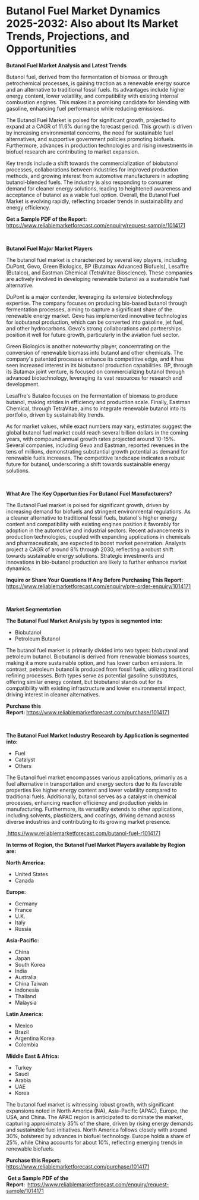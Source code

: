 <p><h1>Butanol Fuel Market Dynamics 2025-2032: Also about Its Market Trends, Projections, and Opportunities</h1></p><p><strong>Butanol Fuel Market Analysis and Latest Trends</strong></p>
<p><p>Butanol fuel, derived from the fermentation of biomass or through petrochemical processes, is gaining traction as a renewable energy source and an alternative to traditional fossil fuels. Its advantages include higher energy content, lower volatility, and compatibility with existing internal combustion engines. This makes it a promising candidate for blending with gasoline, enhancing fuel performance while reducing emissions.</p><p>The Butanol Fuel Market is poised for significant growth, projected to expand at a CAGR of 11.6% during the forecast period. This growth is driven by increasing environmental concerns, the need for sustainable fuel alternatives, and supportive government policies promoting biofuels. Furthermore, advances in production technologies and rising investments in biofuel research are contributing to market expansion.</p><p>Key trends include a shift towards the commercialization of biobutanol processes, collaborations between industries for improved production methods, and growing interest from automotive manufacturers in adopting butanol-blended fuels. The industry is also responding to consumer demand for cleaner energy solutions, leading to heightened awareness and acceptance of butanol as a viable fuel option. Overall, the Butanol Fuel Market is evolving rapidly, reflecting broader trends in sustainability and energy efficiency.</p></p>
<p><strong>Get a Sample PDF of the Report:&nbsp;</strong> <a href="https://www.reliablemarketforecast.com/enquiry/request-sample/1014171?utm_campaign=1893&utm_medium=2&utm_source=Github&utm_content=ia&utm_term=17042025&utm_id=butanol-fuel">https://www.reliablemarketforecast.com/enquiry/request-sample/1014171</a></p>
<p>&nbsp;</p>
<p><strong>Butanol Fuel Major Market Players</strong></p>
<p><p>The butanol fuel market is characterized by several key players, including DuPont, Gevo, Green Biologics, BP (Butamax Advanced Biofuels), Lesaffre (Butalco), and Eastman Chemical (TetraVitae Bioscience). These companies are actively involved in developing renewable butanol as a sustainable fuel alternative.</p><p>DuPont is a major contender, leveraging its extensive biotechnology expertise. The company focuses on producing bio-based butanol through fermentation processes, aiming to capture a significant share of the renewable energy market. Gevo has implemented innovative technologies for isobutanol production, which can be converted into gasoline, jet fuel, and other hydrocarbons. Gevo's strong collaborations and partnerships position it well for future growth, particularly in the aviation fuel sector.</p><p>Green Biologics is another noteworthy player, concentrating on the conversion of renewable biomass into butanol and other chemicals. The company's patented processes enhance its competitive edge, and it has seen increased interest in its biobutanol production capabilities. BP, through its Butamax joint venture, is focused on commercializing butanol through advanced biotechnology, leveraging its vast resources for research and development.</p><p>Lesaffre's Butalco focuses on the fermentation of biomass to produce butanol, making strides in efficiency and production scale. Finally, Eastman Chemical, through TetraVitae, aims to integrate renewable butanol into its portfolio, driven by sustainability trends.</p><p>As for market values, while exact numbers may vary, estimates suggest the global butanol fuel market could reach several billion dollars in the coming years, with compound annual growth rates projected around 10-15%. Several companies, including Gevo and Eastman, reported revenues in the tens of millions, demonstrating substantial growth potential as demand for renewable fuels increases. The competitive landscape indicates a robust future for butanol, underscoring a shift towards sustainable energy solutions.</p></p>
<p>&nbsp;</p>
<p><strong>What Are The Key Opportunities For Butanol Fuel Manufacturers?</strong></p>
<p><p>The Butanol Fuel market is poised for significant growth, driven by increasing demand for biofuels and stringent environmental regulations. As a cleaner alternative to traditional fossil fuels, butanol's higher energy content and compatibility with existing engines position it favorably for adoption in the automotive and industrial sectors. Recent advancements in production technologies, coupled with expanding applications in chemicals and pharmaceuticals, are expected to boost market penetration. Analysts project a CAGR of around 8% through 2030, reflecting a robust shift towards sustainable energy solutions. Strategic investments and innovations in bio-butanol production are likely to further enhance market dynamics.</p></p>
<p><strong>Inquire or Share Your Questions If Any Before Purchasing This Report:</strong> <a href="https://www.reliablemarketforecast.com/enquiry/pre-order-enquiry/1014171?utm_campaign=1893&utm_medium=2&utm_source=Github&utm_content=ia&utm_term=17042025&utm_id=butanol-fuel">https://www.reliablemarketforecast.com/enquiry/pre-order-enquiry/1014171</a></p>
<p>&nbsp;</p>
<p><strong>Market Segmentation</strong></p>
<p><strong>The Butanol Fuel Market Analysis by types is segmented into:</strong></p>
<p><ul><li>Biobutanol</li><li>Petroleum Butanol</li></ul></p>
<p><p>The butanol fuel market is primarily divided into two types: biobutanol and petroleum butanol. Biobutanol is derived from renewable biomass sources, making it a more sustainable option, and has lower carbon emissions. In contrast, petroleum butanol is produced from fossil fuels, utilizing traditional refining processes. Both types serve as potential gasoline substitutes, offering similar energy content, but biobutanol stands out for its compatibility with existing infrastructure and lower environmental impact, driving interest in cleaner alternatives.</p></p>
<p><strong>Purchase this Report:&nbsp;</strong><a href="https://www.reliablemarketforecast.com/purchase/1014171?utm_campaign=1893&utm_medium=2&utm_source=Github&utm_content=ia&utm_term=17042025&utm_id=butanol-fuel">https://www.reliablemarketforecast.com/purchase/1014171</a></p>
<p>&nbsp;</p>
<p><strong>The Butanol Fuel Market Industry Research by Application is segmented into:</strong></p>
<p><ul><li>Fuel</li><li>Catalyst</li><li>Others</li></ul></p>
<p><p>The Butanol fuel market encompasses various applications, primarily as a fuel alternative in transportation and energy sectors due to its favorable properties like higher energy content and lower volatility compared to traditional fuels. Additionally, butanol serves as a catalyst in chemical processes, enhancing reaction efficiency and production yields in manufacturing. Furthermore, its versatility extends to other applications, including solvents, plasticizers, and coatings, driving demand across diverse industries and contributing to its growing market presence.</p></p>
<p><a href="https://www.reliablemarketforecast.com/butanol-fuel-r1014171?utm_campaign=1893&utm_medium=2&utm_source=Github&utm_content=ia&utm_term=17042025&utm_id=butanol-fuel">&nbsp;https://www.reliablemarketforecast.com/butanol-fuel-r1014171</a></p>
<p><strong>In terms of Region, the Butanol Fuel Market Players available by Region are:</strong></p>
<p>
    <p> <strong> North America: </strong>
        <ul>
            <li>United States</li>
            <li>Canada</li>
        </ul>
        </p> 
    <p> <strong> Europe: </strong>
        <ul>
            <li>Germany</li>
            <li>France</li>
            <li>U.K.</li>
            <li>Italy</li>
            <li>Russia</li>
        </ul>
        </p> 
    <p> <strong> Asia-Pacific: </strong>
        <ul>
            <li>China</li>
            <li>Japan</li>
            <li>South Korea</li>
            <li>India</li>
            <li>Australia</li>
            <li>China Taiwan</li>
            <li>Indonesia</li>
            <li>Thailand</li>
            <li>Malaysia</li>
        </ul>
        </p> 
    <p> <strong> Latin America: </strong>
        <ul>
            <li>Mexico</li>
            <li>Brazil</li>
            <li>Argentina Korea</li>
            <li>Colombia</li>
        </ul>
        </p> 
    <p> <strong> Middle East & Africa: </strong>
        <ul>
            <li>Turkey</li>
            <li>Saudi</li>
            <li>Arabia</li>
            <li>UAE</li>
            <li>Korea</li>
        </ul>
    </p>
    </p>
<p><p>The butanol fuel market is witnessing robust growth, with significant expansions noted in North America (NA), Asia-Pacific (APAC), Europe, the USA, and China. The APAC region is anticipated to dominate the market, capturing approximately 35% of the share, driven by rising energy demands and sustainable fuel initiatives. North America follows closely with around 30%, bolstered by advances in biofuel technology. Europe holds a share of 25%, while China accounts for about 10%, reflecting emerging trends in renewable biofuels.</p></p>
<p><strong>Purchase this Report: </strong><a href="https://www.reliablemarketforecast.com/purchase/1014171?utm_campaign=1893&utm_medium=2&utm_source=Github&utm_content=ia&utm_term=17042025&utm_id=butanol-fuel">https://www.reliablemarketforecast.com/purchase/1014171</a></p>
<p>&nbsp;<strong>Get a Sample PDF of the Report:&nbsp;&nbsp;</strong><a href="https://www.reliablemarketforecast.com/enquiry/request-sample/1014171?utm_campaign=1893&utm_medium=2&utm_source=Github&utm_content=ia&utm_term=17042025&utm_id=butanol-fuel">https://www.reliablemarketforecast.com/enquiry/request-sample/1014171</a></p>
<p><strong></strong></p>
<p><p></p><p></p><p></p></p>